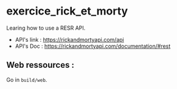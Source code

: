 # exercice_rick_et_morty

Learing how to use a RESR API.
- API's link : https://rickandmortyapi.com/api
- API's Doc : https://rickandmortyapi.com/documentation/#rest

## Web ressources : 

Go in ```build/web```.